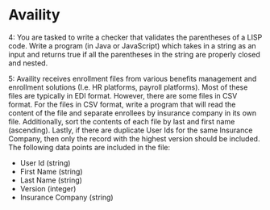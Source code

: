 # Availity

4: You are tasked to write a checker that validates the parentheses of a LISP code. 
Write a program (in Java or JavaScript) which takes in a string as an input and returns true if all the parentheses in the string are properly closed and nested.

5: Availity receives enrollment files from various benefits management and enrollment solutions (I.e. HR platforms, payroll platforms). Most of these files are typically in EDI format. However, there are some files in CSV format. For the files in CSV format, write a program that will read the content of the file and separate enrollees by insurance company in its own file. Additionally, sort the contents of each file by last and first name (ascending). Lastly, if there are duplicate User Ids for the same Insurance Company, then only the record with the highest version should be included. The following data points are included in the file:
- User Id (string)
- First Name (string)
- Last Name (string)
- Version (integer)
- Insurance Company (string)
